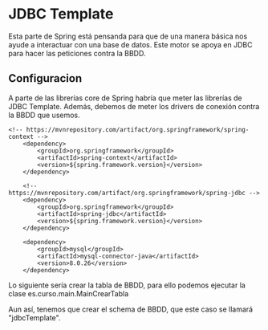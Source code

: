 # JDBC Template

Esta parte de Spring está pensanda para que de una manera básica nos ayude a interactuar con una base de datos. Este motor se apoya en JDBC para hacer las peticiones contra la BBDD.

## Configuracion

A parte de las librerías core de Spring habría que meter las librerías  de JDBC Template. Además, debemos de meter los drivers de conexión contra la BBDD que usemos.

	<!-- https://mvnrepository.com/artifact/org.springframework/spring-context -->
		<dependency>
			<groupId>org.springframework</groupId>
			<artifactId>spring-context</artifactId>
			<version>${spring.framework.version}</version>
		</dependency>

		<!-- https://mvnrepository.com/artifact/org.springframework/spring-jdbc -->
		<dependency>
			<groupId>org.springframework</groupId>
			<artifactId>spring-jdbc</artifactId>
			<version>${spring.framework.version}</version>
		</dependency>
				
		<dependency>
		    <groupId>mysql</groupId>
		    <artifactId>mysql-connector-java</artifactId>
		    <version>8.0.26</version>
		</dependency>
		
Lo siguiente sería crear la tabla de BBDD, para ello podemos ejecutar la clase es.curso.main.MainCrearTabla

Aun así, tenemos que crear el schema de BBDD, que este caso se llamará "jdbcTemplate".